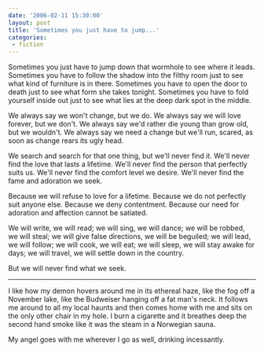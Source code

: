 ```yaml
---
date: '2006-02-11 15:30:00'
layout: post
title: 'Sometimes you just have to jump...'
categories:
 - fiction
---
```


Sometimes you just have to jump down that wormhole to see where it leads. Sometimes you have to follow the shadow into the filthy room just to see what kind of furniture is in there. Sometimes you have to open the door to death just to see what form she takes tonight. Sometimes you have to fold yourself inside out just to see what lies at the deep dark spot in the middle.

We always say we won't change, but we do. We always say we will love forever, but we don't. We always say we'd rather die young than grow old, but we wouldn't. We always say we need a change but we'll run, scared, as soon as change rears its ugly head.

We search and search for that one thing, but we'll never find it. We'll never find the love that lasts a lifetime. We'll never find the person that perfectly suits us. We'll never find the comfort level we desire. We'll never find the fame and adoration we seek.

Because we will refuse to love for a lifetime. Because we do not perfectly suit anyone else. Because we deny contentment. Because our need for adoration and affection cannot be satiated.

We will write, we will read; we will sing, we will dance; we will be robbed, we will steal; we will give false directions, we will be beguiled; we will lead, we will follow; we will cook, we will eat; we will sleep, we will stay awake for days; we will travel, we will settle down in the country.

But we will never find what we seek.

---

I like how my demon hovers around me in its ethereal haze, like the fog off a November lake, like the Budweiser hanging off a fat man's neck. It follows me around to all my local haunts and then comes home with me and sits on the only other chair in my hole. I burn a cigarette and it breathes deep the second hand smoke like it was the steam in a Norwegian sauna.

My angel goes with me wherever I go as well, drinking incessantly.

